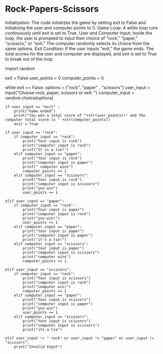 # Rock-Papers-Scissors
Initialization: The code initializes the game by setting exit to False and initializing the user and computer points to 0.
Game Loop: A while loop runs continuously until exit is set to True.
User and Computer Input: Inside the loop, the user is prompted to input their choice of "rock," "paper," "scissors," or "exit." The computer randomly selects its choice from the same options.
Exit Condition: If the user inputs "exit," the game ends. The total scores for the user and computer are displayed, and exit is set to True to break out of the loop.

import random

exit = False
user_points = 0
computer_points = 0

while exit == False:
    options = ["rock", "paper" , "scissors"]
    user_input = input("Choose rock, paper, scissors or exit: ")
    computer_input = random.choice(options)
    
    if user_input == "exit" :
        print("Game ended")
        print("You won a total score of "+str(user_points)+" and the computer total score is " +str(computer_points))
        exit = True

    if user_input == "rock":
        if computer_input == "rock":
            print("Your input is rock")
            print("computer input is rock")
            print("It is a tie!")
        elif computer_input == "paper":
            print("Your input is rock")
            print("computer input is paper")
            print(" computer wins")
            computer_points += 1
        elif computer_input == "scissors":
            print("Your input is rock")
            print("computer input is scissors")
            print("you win")
            user_points += 1

    elif user_input == "paper":
        if computer_input == "rock":
            print("Your input is paper")
            print("computer input is rock")
            print("you win!")
            user_points += 1
        elif computer_input == "paper":
            print("Your input is paper")
            print("computer input is paper")
            print("it's a tie!")
        elif computer_input == "scissors":
            print("Your input is paper")
            print("computer input is scissors")
            print("computer wins")
            computer_points += 1

    elif user_input == "scissors":
        if computer_input == "rock":
            print("Your input is scissors")
            print("computer input is rock")
            print("computer win!")
            computer_points += 1
        elif computer_input == "paper":
            print("Your input is scissors")
            print("computer input is paper")
            print("you win")
            user_points += 1
        elif computer_input == "scissors":
            print("Your input is scissors")
            print("computer input is scissors")
            print("its a tie")

    elif user_input != " rock" or user_input != "paper" or user_input != "scissors":
        print("Invalid Input")

